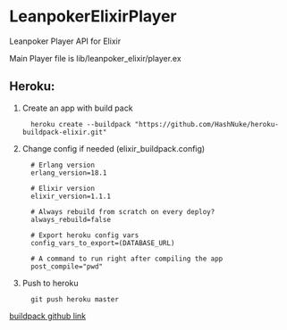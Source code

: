 # LeanpokerElixirPlayer

Leanpoker Player API for Elixir

Main Player file is lib/leanpoker_elixir/player.ex

## Heroku:

1. Create an app with build pack
    ```
      heroku create --buildpack "https://github.com/HashNuke/heroku-buildpack-elixir.git"
    ```

2. Change config if needed (elixir_buildpack.config)
    ```
      # Erlang version
      erlang_version=18.1

      # Elixir version
      elixir_version=1.1.1

      # Always rebuild from scratch on every deploy?
      always_rebuild=false

      # Export heroku config vars
      config_vars_to_export=(DATABASE_URL)

      # A command to run right after compiling the app
      post_compile="pwd"
    ```
3. Push to heroku
    ```
      git push heroku master
    ```

[buildpack github link](http://github.com/HashNuke/heroku-buildpack-elixir)

